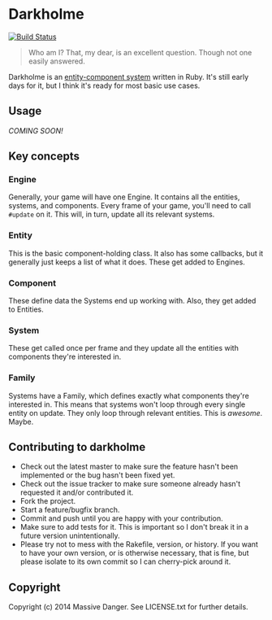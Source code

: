# Darkholme

[![Build Status](https://travis-ci.org/massivedanger/darkholme.png?branch=master)](https://travis-ci.org/massivedanger/darkholme)

> Who am I? That, my dear, is an excellent question. Though not one easily answered. 

Darkholme is an [entity-component system](http://en.wikipedia.org/wiki/Entity_component_system) 
written in Ruby. It's still early days for it, but I think it's ready for most basic use cases.

## Usage

_COMING SOON!_

## Key concepts

### Engine

Generally, your game will have one Engine. It contains all the entities, systems,
and components. Every frame of your game, you'll need to call `#update` on it. This will,
in turn, update all its relevant systems.

### Entity

This is the basic component-holding class. It also has some callbacks, but it generally just
keeps a list of what it does. These get added to Engines.

### Component

These define data the Systems end up working with. Also, they get added to Entities.

### System

These get called once per frame and they update all the entities with components they're
interested in.

### Family

Systems have a Family, which defines exactly what components they're interested in. This
means that systems won't loop through every single entity on update. They only loop through
relevant entities. This is _awesome_. Maybe.

## Contributing to darkholme
 
- Check out the latest master to make sure the feature hasn't been implemented or the bug hasn't been fixed yet.
- Check out the issue tracker to make sure someone already hasn't requested it and/or contributed it.
- Fork the project.
- Start a feature/bugfix branch.
- Commit and push until you are happy with your contribution.
- Make sure to add tests for it. This is important so I don't break it in a future version unintentionally.
- Please try not to mess with the Rakefile, version, or history. If you want to have your own version, or is otherwise necessary, that is fine, but please isolate to its own commit so I can cherry-pick around it.

## Copyright

Copyright (c) 2014 Massive Danger. See LICENSE.txt for further details.

